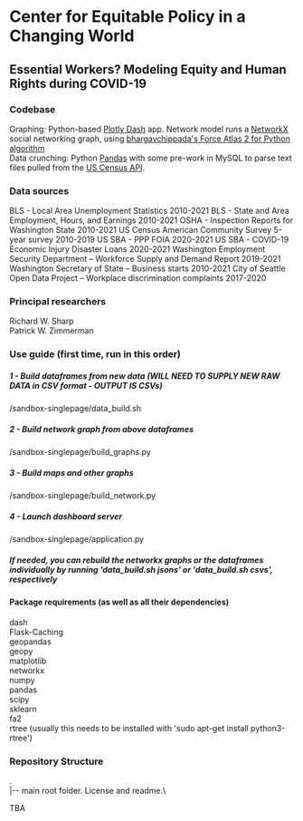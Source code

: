 # Center for Equitable Policy in a Changing World
## Essential Workers? Modeling Equity and Human Rights during COVID-19

### Codebase
Graphing: Python-based [Plotly Dash](https://plotly.com/dash/) app.  Network model runs a [NetworkX](https://networkx.github.io/) social networking graph, using [bhargavchippada's Force Atlas 2 for Python algorithm](https://github.com/bhargavchippada/forceatlas2)\
Data crunching: Python [Pandas](https://pandas.pydata.org/) with some pre-work in MySQL to parse text files pulled from the [US Census API](https://www.census.gov/data/developers.html).

### Data sources
BLS - Local Area Unemployment Statistics 2010-2021
BLS - State and Area Employment, Hours, and Earnings 2010-2021
OSHA -  Inspection Reports for Washington State 2010-2021
US Census American Community Survey 5-year survey 2010-2019
US SBA - PPP FOIA 2020-2021
US SBA - COVID-19 Economic Injury Disaster Loans 2020-2021
Washington Employment Security Department – Workforce Supply and Demand Report 2019-2021
Washington Secretary of State – Business starts 2010-2021
City of Seattle Open Data Project – Workplace discrimination complaints 2017-2020

### Principal researchers
Richard W. Sharp\
Patrick W. Zimmerman

### Use guide (first time, run in this order)
##### 1 - Build dataframes from new data (WILL NEED TO SUPPLY NEW RAW DATA in CSV format - OUTPUT IS CSVs)
/sandbox-singlepage/data_build.sh
##### 2 - Build network graph from above dataframes
/sandbox-singlepage/build_graphs.py
##### 3 - Build maps and other graphs
/sandbox-singlepage/build_network.py
##### 4 - Launch dashboard server
/sandbox-singlepage/application.py
##### If needed, you can rebuild the networkx graphs or the dataframes individually by running 'data_build.sh jsons' or 'data_build.sh csvs', respectively


#### Package requirements (as well as all their dependencies)
dash\
Flask-Caching\
geopandas\
geopy\
matplotlib\
networkx\
numpy\
pandas\
scipy\
sklearn\
fa2\
rtree (usually this needs to be installed with 'sudo apt-get install python3-rtree')

### Repository Structure
.\
|-- main root folder. License and readme.\

TBA
